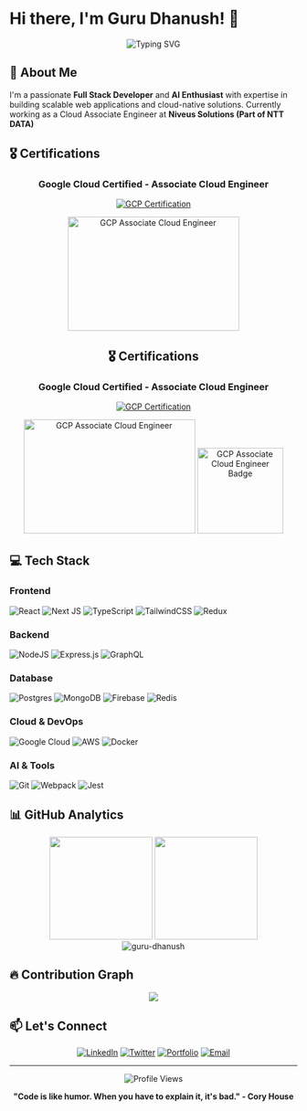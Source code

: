 # Hi there, I'm Guru Dhanush! 👋

<div align="center">
  <img src="https://readme-typing-svg.herokuapp.com?font=Fira+Code&pause=1000&color=2F81F7&center=true&vCenter=true&width=435&lines=Full+Stack+Developer;AI+Enthusiast;Cloud+Solutions+Architect;GCP+Certified+Professional" alt="Typing SVG" />
</div>

## 🚀 About Me

I'm a passionate **Full Stack Developer** and **AI Enthusiast** with expertise in building scalable web applications and cloud-native solutions. Currently working as a Cloud Associate Engineer at **Niveus Solutions (Part of NTT DATA)**

## 🎖️ Certifications

<div align="center">
  
### Google Cloud Certified - Associate Cloud Engineer
[![GCP Certification](https://img.shields.io/badge/Google%20Cloud-Associate%20Cloud%20Engineer-4285F4?style=for-the-badge&logo=googlecloud&logoColor=white)](https://www.credly.com/badges/53b7acab-7d2f-430a-b73e-e8ff6c4b9c83/linked_in?t=srggju)

<!-- Method 1: Upload image to your repository -->
<img src="./assets/gcp-certification.png" alt="GCP Associate Cloud Engineer" width="300" height="200"/>

<!-- Method 2: Use direct Credly badge image -->
## 🎖️ Certifications

<div align="center">
  
### Google Cloud Certified - Associate Cloud Engineer
[![GCP Certification](https://img.shields.io/badge/Google%20Cloud-Associate%20Cloud%20Engineer-4285F4?style=for-the-badge&logo=googlecloud&logoColor=white)](https://www.credly.com/badges/53b7acab-7d2f-430a-b73e-e8ff6c4b9c83/linked_in?t=srggju)

<!-- Method 1: Upload image to your repository -->
<img src="./assets/gcp-certification.png" alt="GCP Associate Cloud Engineer" width="300" height="200"/>

<!-- Method 2: Use direct Credly badge image -->
<img src="https://www.credly.com/badges/53b7acab-7d2f-430a-b73e-e8ff6c4b9c83/public_url" alt="GCP Associate Cloud Engineer Badge" width="150" height="150"/>

</div>
</div>

## 💻 Tech Stack

### Frontend
![React](https://img.shields.io/badge/react-%2320232a.svg?style=for-the-badge&logo=react&logoColor=%2361DAFB)
![Next JS](https://img.shields.io/badge/Next-black?style=for-the-badge&logo=next.js&logoColor=white)
![TypeScript](https://img.shields.io/badge/typescript-%23007ACC.svg?style=for-the-badge&logo=typescript&logoColor=white)
![TailwindCSS](https://img.shields.io/badge/tailwindcss-%2338B2AC.svg?style=for-the-badge&logo=tailwind-css&logoColor=white)
![Redux](https://img.shields.io/badge/redux-%23593d88.svg?style=for-the-badge&logo=redux&logoColor=white)

### Backend
![NodeJS](https://img.shields.io/badge/node.js-6DA55F?style=for-the-badge&logo=node.js&logoColor=white)
![Express.js](https://img.shields.io/badge/express.js-%23404d59.svg?style=for-the-badge&logo=express&logoColor=%2361DAFB)
![GraphQL](https://img.shields.io/badge/-GraphQL-E10098?style=for-the-badge&logo=graphql&logoColor=white)

### Database
![Postgres](https://img.shields.io/badge/postgres-%23316192.svg?style=for-the-badge&logo=postgresql&logoColor=white)
![MongoDB](https://img.shields.io/badge/MongoDB-%234ea94b.svg?style=for-the-badge&logo=mongodb&logoColor=white)
![Firebase](https://img.shields.io/badge/firebase-%23039BE5.svg?style=for-the-badge&logo=firebase)
![Redis](https://img.shields.io/badge/redis-%23DD0031.svg?style=for-the-badge&logo=redis&logoColor=white)

### Cloud & DevOps
![Google Cloud](https://img.shields.io/badge/GoogleCloud-%234285F4.svg?style=for-the-badge&logo=google-cloud&logoColor=white)
![AWS](https://img.shields.io/badge/AWS-%23FF9900.svg?style=for-the-badge&logo=amazon-aws&logoColor=white)
![Docker](https://img.shields.io/badge/docker-%230db7ed.svg?style=for-the-badge&logo=docker&logoColor=white)

### AI & Tools
![Git](https://img.shields.io/badge/git-%23F05033.svg?style=for-the-badge&logo=git&logoColor=white)
![Webpack](https://img.shields.io/badge/webpack-%238DD6F9.svg?style=for-the-badge&logo=webpack&logoColor=black)
![Jest](https://img.shields.io/badge/-jest-%23C21325?style=for-the-badge&logo=jest&logoColor=white)

## 📊 GitHub Analytics

<div align="center">
  <img height="180em" src="https://github-readme-stats.vercel.app/api?username=guru-dhanush&show_icons=true&theme=tokyonight&include_all_commits=true&count_private=true"/>
  <img height="180em" src="https://github-readme-stats.vercel.app/api/top-langs/?username=guru-dhanush&layout=compact&langs_count=8&theme=tokyonight"/>
</div>

<div align="center">
  <img src="https://github-readme-streak-stats.herokuapp.com/?user=guru-dhanush&theme=tokyonight" alt="guru-dhanush" />
</div>

## 🔥 Contribution Graph
<div align="center">
  <img src="https://github-readme-activity-graph.vercel.app/graph?username=guru-dhanush&theme=tokyo-night&bg_color=1a1b27&color=628fdb&line=628fdb&point=ffffff&area=true&hide_border=true" />
</div>

## 📫 Let's Connect

<div align="center">
  
[![LinkedIn](https://img.shields.io/badge/LinkedIn-%230077B5.svg?style=for-the-badge&logo=linkedin&logoColor=white)](https://www.linkedin.com/in/guru-dhanush/)
[![Twitter](https://img.shields.io/badge/Twitter-%231DA1F2.svg?style=for-the-badge&logo=Twitter&logoColor=white)](https://twitter.com/dhanush99959)
[![Portfolio](https://img.shields.io/badge/Portfolio-%23000000.svg?style=for-the-badge&logo=firefox&logoColor=white)](https://dhxnush.com)
[![Email](https://img.shields.io/badge/Gmail-D14836?style=for-the-badge&logo=gmail&logoColor=white)](mailto:gurudhanush101@gmail.com)

</div>

---

<div align="center">
  <img src="https://komarev.com/ghpvc/?username=guru-dhanush&label=Profile%20Views&color=0e75b6&style=for-the-badge" alt="Profile Views" />
</div>

<div align="center">
  
**"Code is like humor. When you have to explain it, it's bad." - Cory House**

</div>
